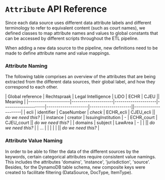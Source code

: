# `Attribute` API Reference

Since each data source uses different data attribute labels and different terminology to refer to equivalent content 
(such as court names), we defined classes to map attribute names and values to global constants that can be accessed 
by different scripts throughout the ETL pipeline.

When adding a new data source to the pipeline, new definitions need to be made to define attribute name and value mappings.

### Attribute Naming
The following table comprises an overview of the attributes that are being extracted from the different data sources, 
their global label, and how they correspond to each other.

| Global reference    | Rechtspraak         | Legal Intelligence  | LiDO                | ECHR                | CJEU                || Meaning             |
|---------------------|---------------------|---------------------|---------------------|---------------------|---------------------||---------------------|
| ecli                | identifier          | CaseNumber          | _check_             | ECHR_ecli           | CJEU_ecli           || _do we need this?_  |
| instance            | creator             | IssuingInstitution  | -                   | ECHR_court          | CJEU_court          || _do we need this?_  |
| domains             | subject             | LawArea             | -                   |                     |                     || _do we need this?_  |
| ...                 |                     |                     |                     |                     |                     || _do we need this?_  |

### Attribute Value Naming
In order to be able to filter the data of the different sources by the keywords, certain categorical attributes 
require consistent value namings. This includes the attributes 'domains', 'instance', 'jurisdiction', 'source'.
Besides, for the DynamoDB table schema, new composite keys were created to facilitate filtering (DataSource, DocType, ItemType).